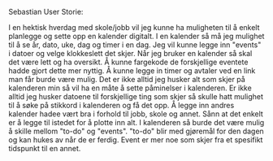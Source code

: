 Sebastian User Storie:

I en hektisk hverdag med skole/jobb vil jeg kunne ha muligheten til å enkelt planlegge og 
sette opp en kalender digitalt. I en kalender så må jeg mulighet til å se år, dato, uke, dag og timer i en dag. 
Jeg vil kunne legge inn "events" i datoer og velge klokkeslett det skjer. Når jeg bruker en 
kalender så skal det være lett og ha oversikt. Å kunne fargekode de forskjellige eventete hadde
gjort dette mer nyttig. Å kunne legge in timer og avtaler ved en link man får burde være mulig. 
Det er ikke alltid jeg husker alt som skjer på kalenderen min så vil ha en måte å sette påminelser
i kalenderen. Er ikke alltid jeg husker datoene til forskjellige ting som skjer så skulle hatt mulighet 
til å søke på stikkord i kalenderen og få det opp. Å legge inn andres kalender hadee vært bra i forhold til 
jobb, skole og annet. Sånn at det enkelt er å legge til istedet for å plotte inn alt. I kalenderen så burde 
det være mulig å skille mellom "to-do" og "events". "to-do" blir med gjøremål for den dagen og kan hukes av når de er ferdig. 
Event er mer noe som skjer fra et spesifikt tidspunkt til en annet.

